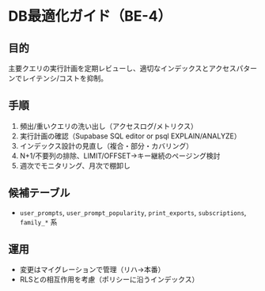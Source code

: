 # DB最適化ガイド（BE-4）

## 目的
主要クエリの実行計画を定期レビューし、適切なインデックスとアクセスパターンでレイテンシ/コストを抑制。

## 手順
1. 頻出/重いクエリの洗い出し（アクセスログ/メトリクス）
2. 実行計画の確認（Supabase SQL editor or psql EXPLAIN/ANALYZE）
3. インデックス設計の見直し（複合・部分・カバリング）
4. N+1/不要列の排除、LIMIT/OFFSET→キー継続のページング検討
5. 週次でモニタリング、月次で棚卸し

## 候補テーブル
- `user_prompts`, `user_prompt_popularity`, `print_exports`, `subscriptions`, `family_*` 系

## 運用
- 変更はマイグレーションで管理（リハ→本番）
- RLSとの相互作用を考慮（ポリシーに沿うインデックス）

